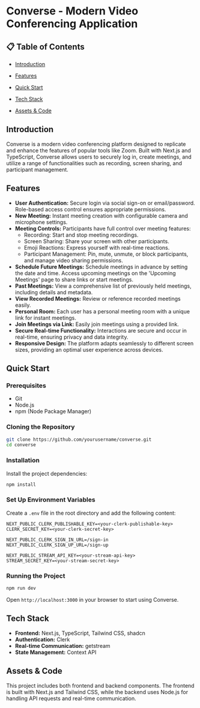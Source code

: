 
# Converse - Modern Video Conferencing Application

## 📋 Table of Contents
- [Introduction](#introduction)

- [Features](#features)
- [Quick Start](#quick-start)
-  [Tech Stack](#tech-stack)
- [Assets & Code](#assets--code)


## Introduction
Converse is a modern video conferencing platform designed to replicate and enhance the features of popular tools like Zoom. Built with Next.js and TypeScript, Converse allows users to securely log in, create meetings, and utilize a range of functionalities such as recording, screen sharing, and participant management.



## Features
- **User Authentication:** Secure login via social sign-on or email/password. Role-based access control ensures appropriate permissions.
- **New Meeting:** Instant meeting creation with configurable camera and microphone settings.
- **Meeting Controls:** Participants have full control over meeting features:
  - Recording: Start and stop meeting recordings.
  - Screen Sharing: Share your screen with other participants.
  - Emoji Reactions: Express yourself with real-time reactions.
  - Participant Management: Pin, mute, unmute, or block participants, and manage video sharing permissions.
- **Schedule Future Meetings:** Schedule meetings in advance by setting the date and time. Access upcoming meetings on the 'Upcoming Meetings' page to share links or start meetings.
- **Past Meetings:** View a comprehensive list of previously held meetings, including details and metadata.
- **View Recorded Meetings:** Review or reference recorded meetings easily.
- **Personal Room:** Each user has a personal meeting room with a unique link for instant meetings.
- **Join Meetings via Link:** Easily join meetings using a provided link.
- **Secure Real-time Functionality:** Interactions are secure and occur in real-time, ensuring privacy and data integrity.
- **Responsive Design:** The platform adapts seamlessly to different screen sizes, providing an optimal user experience across devices.

## Quick Start

### Prerequisites
- Git
- Node.js
- npm (Node Package Manager)

### Cloning the Repository
```bash
git clone https://github.com/yourusername/converse.git
cd converse
```

### Installation
Install the project dependencies:
```bash
npm install
```

### Set Up Environment Variables
Create a `.env` file in the root directory and add the following content:
```env
NEXT_PUBLIC_CLERK_PUBLISHABLE_KEY=<your-clerk-publishable-key>
CLERK_SECRET_KEY=<your-clerk-secret-key>

NEXT_PUBLIC_CLERK_SIGN_IN_URL=/sign-in
NEXT_PUBLIC_CLERK_SIGN_UP_URL=/sign-up

NEXT_PUBLIC_STREAM_API_KEY=<your-stream-api-key>
STREAM_SECRET_KEY=<your-stream-secret-key>
```

### Running the Project
```bash
npm run dev
```
Open `http://localhost:3000` in your browser to start using Converse.

## Tech Stack
- **Frontend:** Next.js, TypeScript, Tailwind CSS, shadcn
- **Authentication:** Clerk
- **Real-time Communication:** getstream
- **State Management:** Context API

## Assets & Code
This project includes both frontend and backend components. The frontend is built with Next.js and Tailwind CSS, while the backend uses Node.js for handling API requests and real-time communication.


